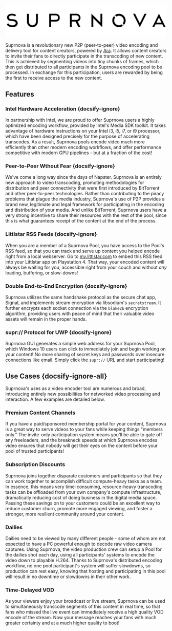 <!--# Suprnova Documentation -->

<!-- ![suprnova](http://lims.littlstar.com/streamData/splash.png "Suprnova Logo") -->
![suprnova](images/splash.png "Suprnova Logo")

Suprnova is a revolutionary new P2P (peer-to-peer) video encoding and delivery tool for content creators, powered by [Ara](https://ara.one/). It allows content creators to invite their fans to directly participate in the transcoding of new content. This is achieved by segmenting videos into tiny chunks of frames, which then get distributed to all participants in the Suprnova encoding pool to be processed. In exchange for this participation, users are rewarded by being the first to receive access to the new content.

## Features

### Intel Hardware Acceleration {docsify-ignore}

<!-- ![intel](images/mediasdk.png "Intel Media SDK") --> 

In partnership with Intel, we are proud to offer Suprnova users a highly optimized encoding workflow, provided by Intel's Media SDK toolkit. It takes advantage of hardware instructions on your Intel i3, i5, i7, or i9 processor, which have been designed precisely for the purpose of accelerating transcodes. As a result, Suprnova pools encode video much more efficiently than other modern encoding workflows, and offer performance competitive with modern GPU pipelines - but at a fraction of
the cost!



### Peer-to-Peer Wthout Fear {docsify-ignore}

<!-- ![ara](images/ara.png "Ara") --> 

We've come a long way since the days of Napster. Suprnova is an entirely new approach to video transcoding, promoting methodologies for distribution and peer connectivity that were first introduced by BitTorrent and other peer-to-peer technologies. Rather than contributing to the piracy problems that plague the media industry, Suprnova's use of P2P provides a brand new, legitimate and legal framework for participating in the encoding and distribution of your media. And unlike BitTorrent,
Suprnova users have a very strong incentive to share their resources with the rest of the pool, since this is what guarantees receipt of the content at the end of the process.



###  Littlstar RSS Feeds {docsify-ignore}

<!-- ![rss](images/rss.png "RSS Feed") -->

When you are a member of a Suprnova Pool, you have access to the Pool's RSS feed, so that you can track and serve up content you helped encode right from a local webserver. Go to [my.littlstar.com](https://my.littlstar.com) to embed this RSS feed into your Littlstar app on Playstation 4. That way, your encoded content will always be waiting for you, accessible right from your couch and without *any* loading, buffering, or slow-downs!

### Double End-to-End Encryption {docsify-ignore}

<!-- ![e2e](images/e2e.png "End to End Squared") --> 

Suprnova utilizes the same handshake protocol as the secure chat app, Signal, and implements stream encryption via libsodium's `secretstream`. It further encrypts each socket connection via the `blake2b` encryption algorithm, providing users with peace of mind that their valuable video assets will remain in the proper hands.

### supr:// Protocol for UWP {docsify-ignore}

Suprnova GUI generates a simple web address for your Suprnova Pool, which Windows 10 users can click to immediately join and begin working on your content! No more sharing of secret keys and passwords over insecure connections like email. Simply click the `supr://` URL and start participating!

## Use Cases {docsify-ignore-all}

Suprnova's uses as a video encoder tool are numerous and broad, introducing entirely new possibilities for networked video processing and interaction. A few examples are detailed below.

### Premium Content Channels

If you have a paid/sponsored membership portal for your content, Suprnova is a great way to serve videos to your fans while keeping things "members only." The invite-only participation system means you'll be able to gate off any freeloaders, and the breakneck speeds at which Suprnova encodes video ensures that nobody will get their eyes on the content before your pool of trusted participants!

### Subscription Discounts

Suprnova joins together disparate customers and participants so that they can work together to accomplish difficult compute-heavy tasks as a team. In essence, this means very time-consuming, resource-heavy transcoding tasks can be offloaded from your own company's compute infrastructure, dramatically reducing cost of doing business in the digital media space. Passing these savings on to your customers could be an excellent way to reduce customer churn, promote more engaged viewing, and foster
a stronger, more resilient community around your content.

### Dailies

Dailies need to be viewed by many different people - some of whom are not expected to have a PC powerful enough to decode raw video camera captures. Using Suprnova, the video production crew can setup a Pool for the dailies shot each day, using all participants' systems to encode the video down to playable H.264. Thanks to Suprnova's distributed encoding workflow, no one pool participant's system will suffer slowdowns, so production can rest easy, knowing that hosting and participating
in this pool will result in no downtime or slowdowns in their other work.

### Time-Delayed VOD

As your viewers enjoy your broadcast or live stream, Suprnova can be used to simultaneously transcode segments of this content in real time, so that fans who missed the live event can immediately receive a high quality VOD encode of the stream. Now your message reaches your fans with much greater certainty and at a much higher quality to boot!
